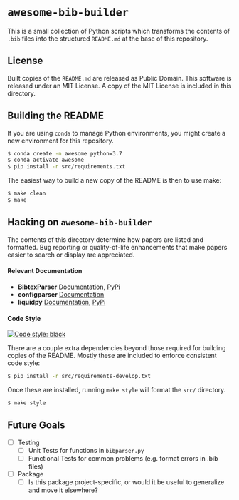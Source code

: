 # `awesome-bib-builder`

This is a small collection of Python scripts which transforms the contents of
`.bib` files into the structured `README.md` at the base of this repository.

## License

Built copies of the `README.md` are released as Public Domain. This software
is released under an MIT License. A copy of the MIT License
is included in this directory.

## Building the README

If you are using `conda` to manage Python environments, you might create a
new environment for this repository.

```bash
$ conda create -n awesome python=3.7
$ conda activate awesome
$ pip install -r src/requirements.txt
```

The easiest way to build a new copy of the README is then to use make:

```bash
$ make clean
$ make
```

## Hacking on `awesome-bib-builder`

The contents of this directory determine how papers are listed and formatted.
Bug reporting or quality-of-life enhancements that make papers easier to
search or display are appreciated.

#### Relevant Documentation

* **BibtexParser** [Documentation](https://bibtexparser.readthedocs.io/en/master/index.html), [PyPi](https://pypi.org/project/bibtexparser/)
* **configparser** [Documentation](https://docs.python.org/3/library/configparser.html)
* **liquidpy** [Documentation](https://pwwang.github.io/liquidpy/), [PyPi](https://pypi.org/project/liquidpy/)

#### Code Style

<a href="https://github.com/ambv/black"><img alt="Code style: black" src="https://img.shields.io/badge/code%20style-black-000000.svg"></a>

There are a couple extra dependencies beyond those required for building copies
of the README. Mostly these are included to enforce consistent code style:

```bash
$ pip install -r src/requirements-develop.txt
```

Once these are installed, running `make style` will format the `src/` directory.

```bash
$ make style
```

## Future Goals

- [ ] Testing
  - [ ] Unit Tests for functions in `bibparser.py`
  - [ ] Functional Tests for common problems (e.g. format errors in .bib files)
- [ ] Package
  - [ ] Is this package project-specific, or would it be useful to generalize and move it elsewhere?
